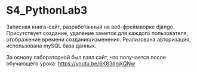 # S4_PythonLab3
Записная книга-сайт, разработанный на веб-фреймворке django.
Присутствует создание, удаление заметок для каждого пользователя, отображение времени создания/изменения.
Реализована авторизация, использована mySQL база данных.

За основу лабораторной был взял сайт, что получается после обучающего урока: https://youtu.be/6K83dgjkQNw
